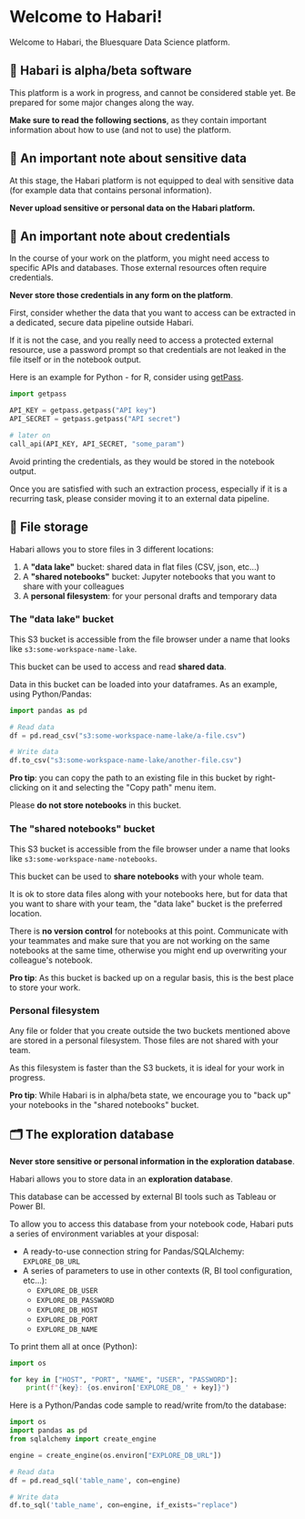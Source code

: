 # Welcome to Habari!

Welcome to Habari, the Bluesquare Data Science platform.

## 🚧 Habari is alpha/beta software

This platform is a work in progress, and cannot be considered stable yet. Be prepared for some major changes 
along the way.

**Make sure to read the following sections**, as they contain important information about how to use (and not to use) 
the platform.

## 🚓 An important note about sensitive data

At this stage, the Habari platform is not equipped to deal with sensitive data (for example data that contains personal 
information).

**Never upload sensitive or personal data on the Habari platform.**

## 🚓 An important note about credentials

In the course of your work on the platform, you might need access to specific APIs and databases. Those external 
resources often require credentials.

**Never store those credentials in any form on the platform**.

First, consider whether the data that you want to access can be extracted in a dedicated, secure data pipeline 
outside Habari.

If it is not the case, and you really need to access a protected external resource, use a password prompt so 
that credentials are not leaked in the file itself or in the notebook output.

Here is an example for Python - for R, consider using [getPass](https://github.com/wrathematics/getPass).

```python
import getpass

API_KEY = getpass.getpass("API key")
API_SECRET = getpass.getpass("API secret")

# later on
call_api(API_KEY, API_SECRET, "some_param")
```

Avoid printing the credentials, as they would be stored in the notebook output.

Once you are satisfied with such an extraction process, especially if it is a recurring task, please 
consider moving it to an external data pipeline.

## 💽 File storage

Habari allows you to store files in 3 different locations:

1. A **"data lake"** bucket: shared data in flat files (CSV, json, etc...)
1. A **"shared notebooks"** bucket: Jupyter notebooks that you want to share with your colleagues
1. A **personal filesystem**: for your personal drafts and temporary data

### The "data lake" bucket

This S3 bucket is accessible from the file browser under a name that looks like `s3:some-workspace-name-lake`.

This bucket can be used to access and read **shared data**.

Data in this bucket can be loaded into your dataframes. As an example, using Python/Pandas:

```python
import pandas as pd

# Read data
df = pd.read_csv("s3:some-workspace-name-lake/a-file.csv")

# Write data
df.to_csv("s3:some-workspace-name-lake/another-file.csv")
```

**Pro tip**: you can copy the path to an existing file in this bucket by right-clicking on it and selecting the 
"Copy path" menu item.

Please **do not store notebooks** in this bucket.

### The "shared notebooks" bucket

This S3 bucket is accessible from the file browser under a name that looks like `s3:some-workspace-name-notebooks`.

This bucket can be used to **share notebooks** with your whole team.

It is ok to store data files along with your notebooks here, but for data that you want to share with your team, the 
"data lake" bucket is the preferred location.

There is **no version control** for notebooks at this point. Communicate with your teammates and make sure 
that you are not working on the same notebooks at the same time, otherwise you might end up overwriting your 
colleague's notebook.

**Pro tip**: As this bucket is backed up on a regular basis, this is the best place to store your work.

### Personal filesystem

Any file or folder that you create outside the two buckets mentioned above are stored in a personal filesystem. Those 
files are not shared with your team.

As this filesystem is faster than the S3 buckets, it is ideal for your work in progress.

**Pro tip**: While Habari is in alpha/beta state, we encourage you to "back up" your notebooks in the "shared notebooks" 
bucket.

## 🗂 The exploration database

**Never store sensitive or personal information in the exploration database**.

Habari allows you to store data in an **exploration database**.

This database can be accessed by external BI tools such as Tableau or Power BI.

To allow you to access this database from your notebook code, Habari puts a series of environment variables at your 
disposal:

* A ready-to-use connection string for Pandas/SQLAlchemy: `EXPLORE_DB_URL`
* A series of parameters to use in other contexts (R, BI tool configuration, etc...):
    * `EXPLORE_DB_USER`
    * `EXPLORE_DB_PASSWORD`
    * `EXPLORE_DB_HOST`
    * `EXPLORE_DB_PORT`
    * `EXPLORE_DB_NAME`
    
To print them all at once (Python):

```python
import os

for key in ["HOST", "PORT", "NAME", "USER", "PASSWORD"]:
    print(f"{key}: {os.environ['EXPLORE_DB_' + key]}")
```
    
Here is a Python/Pandas code sample to read/write from/to the database:

```python
import os
import pandas as pd
from sqlalchemy import create_engine

engine = create_engine(os.environ["EXPLORE_DB_URL"])

# Read data
df = pd.read_sql('table_name', con=engine)

# Write data
df.to_sql('table_name', con=engine, if_exists="replace")
```